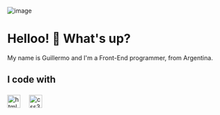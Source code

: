 ![image](https://github.com/user-attachments/assets/9b159e44-766e-424f-8fcc-57cb8618c1b6)<h1 align="left">Helloo! 👋 What's up?</h1>


<p align="left">My name is Guillermo and I'm a Front-End programmer, from Argentina.</p>

###

<h2 align="left">I code with</h2>

###

<div align="left">
  <img src="https://cdn.jsdelivr.net/gh/devicons/devicon/icons/html5/html5-original.svg" height="30" alt="html5 logo"  />
  <img width="12" />
  <img src="https://cdn.jsdelivr.net/gh/devicons/devicon/icons/css3/css3-original.svg" height="30" alt="css3 logo"  />
  <img width="12" />
</div>

###
